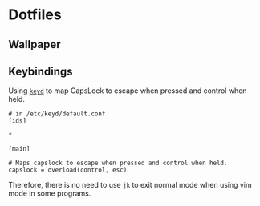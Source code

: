 # Dotfiles

## Wallpaper



## Keybindings

Using [`keyd`](https://github.com/rvaiya/keyd) to map CapsLock 
to escape when pressed and control when held.

```
# in /etc/keyd/default.conf
[ids]

*

[main]

# Maps capslock to escape when pressed and control when held.
capslock = overload(control, esc)
```

Therefore, there is no need to use `jk` to exit normal mode when using 
vim mode in some programs.